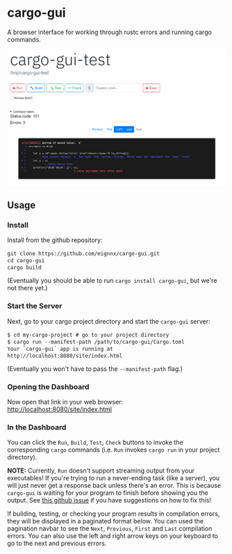 # cargo-gui
A browser interface for working through rustc errors and running cargo commands.

![sample image](https://github.com/eignnx/cargo-gui/blob/master/test-screenshot.png)

## Usage

### Install

Install from the github repository:

```shell
git clone https://github.com/eignnx/cargo-gui.git
cd cargo-gui
cargo build
```
(Eventually you should be able to run `cargo install cargo-gui`, but we're not there yet.)

### Start the Server

Next, go to your cargo project directory and start the `cargo-gui` server:

```shell
$ cd my-cargo-project # go to your project directory
$ cargo run --manifest-path /path/to/cargo-gui/Cargo.toml
Your `cargo-gui` app is running at http://localhost:8080/site/index.html
```

(Eventually you won't have to pass the `--manifest-path` flag.)

### Opening the Dashboard

Now open that link in your web browser: [http://localhost:8080/site/index.html](http://localhost:8080/site/index.html)

### In the Dashboard

You can click the `Run`, `Build`, `Test`, `Check` buttons to invoke the corresponding `cargo` commands (i.e. `Run` invokes `cargo run` in your project directory).

**NOTE:** Currently, `Run` doesn't support streaming output from your executables! If you're trying to run a never-ending task (like a server), you will just never get a response back unless there's an error. This is because `cargo-gui` is waiting for your program to finish before showing you the output. See [this github issue](https://github.com/eignnx/cargo-gui/issues/2) if you have suggestions on how to fix this!

If building, testing, or checking your program results in compilation errors, they will be displayed in a paginated format below. You can used the pagination navbar to see the `Next`, `Previous`, `First` and `Last` compilation errors. You can also use the left and right arrow keys on your keyboard to go to the next and previous errors.
